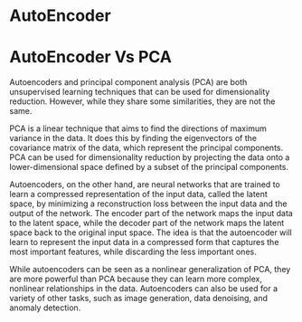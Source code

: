 # AutoEncoder


# AutoEncoder Vs PCA
Autoencoders and principal component analysis (PCA) are both unsupervised learning techniques that can be used for dimensionality reduction. However, while they share some similarities, they are not the same.

PCA is a linear technique that aims to find the directions of maximum variance in the data. It does this by finding the eigenvectors of the covariance matrix of the data, which represent the principal components. PCA can be used for dimensionality reduction by projecting the data onto a lower-dimensional space defined by a subset of the principal components.

Autoencoders, on the other hand, are neural networks that are trained to learn a compressed representation of the input data, called the latent space, by minimizing a reconstruction loss between the input data and the output of the network. The encoder part of the network maps the input data to the latent space, while the decoder part of the network maps the latent space back to the original input space. The idea is that the autoencoder will learn to represent the input data in a compressed form that captures the most important features, while discarding the less important ones.

While autoencoders can be seen as a nonlinear generalization of PCA, they are more powerful than PCA because they can learn more complex, nonlinear relationships in the data. Autoencoders can also be used for a variety of other tasks, such as image generation, data denoising, and anomaly detection.